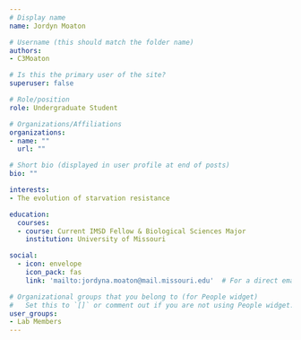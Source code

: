 ```yaml
---
# Display name
name: Jordyn Moaton

# Username (this should match the folder name)
authors:
- C3Moaton

# Is this the primary user of the site?
superuser: false

# Role/position
role: Undergraduate Student

# Organizations/Affiliations
organizations:
- name: ""
  url: ""

# Short bio (displayed in user profile at end of posts)
bio: ""

interests:
- The evolution of starvation resistance

education:
  courses:
  - course: Current IMSD Fellow & Biological Sciences Major
    institution: University of Missouri

social:
  - icon: envelope
    icon_pack: fas
    link: 'mailto:jordyna.moaton@mail.missouri.edu'  # For a direct email link, use "mailto:test@example.org".

# Organizational groups that you belong to (for People widget)
#   Set this to `[]` or comment out if you are not using People widget.
user_groups:
- Lab Members
---
```


